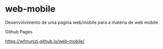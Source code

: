 # web-mobile
Desenvolvimento de uma página web/mobile para a matéria de web mobile

Github Pages

https://wfmunizj.github.io/web-mobile/
